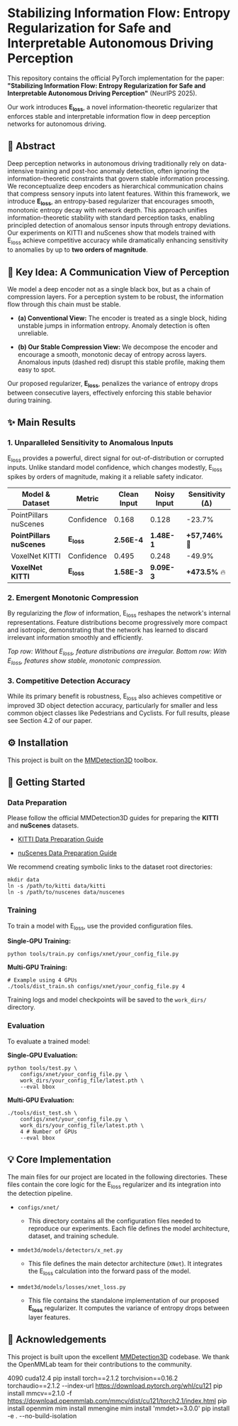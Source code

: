 # Stabilizing Information Flow: Entropy Regularization for Safe and Interpretable Autonomous Driving Perception

This repository contains the official PyTorch implementation for the paper: **"Stabilizing Information Flow: Entropy Regularization for Safe and Interpretable Autonomous Driving Perception"** (NeurIPS 2025).

Our work introduces **E<sub>loss</sub>**, a novel information-theoretic regularizer that enforces stable and interpretable information flow in deep perception networks for autonomous driving.

## 🎯 Abstract

Deep perception networks in autonomous driving traditionally rely on data-intensive training and post-hoc anomaly detection, often ignoring the information-theoretic constraints that govern stable information processing. We reconceptualize deep encoders as hierarchical communication chains that compress sensory inputs into latent features. Within this framework, we introduce **E<sub>loss</sub>**, an entropy-based regularizer that encourages smooth, monotonic entropy decay with network depth. This approach unifies information-theoretic stability with standard perception tasks, enabling principled detection of anomalous sensor inputs through entropy deviations. Our experiments on KITTI and nuScenes show that models trained with E<sub>loss</sub> achieve competitive accuracy while dramatically enhancing sensitivity to anomalies by up to **two orders of magnitude**.

## 🔑 Key Idea: A Communication View of Perception

We model a deep encoder not as a single black box, but as a chain of compression layers. For a perception system to be robust, the information flow through this chain must be stable.

* **(a) Conventional View:** The encoder is treated as a single block, hiding unstable jumps in information entropy. Anomaly detection is often unreliable.

* **(b) Our Stable Compression View:** We decompose the encoder and encourage a smooth, monotonic decay of entropy across layers. Anomalous inputs (dashed red) disrupt this stable profile, making them easy to spot.

Our proposed regularizer, **E<sub>loss</sub>**, penalizes the variance of entropy drops between consecutive layers, effectively enforcing this stable behavior during training.

## ✨ Main Results

### 1. Unparalleled Sensitivity to Anomalous Inputs

E<sub>loss</sub> provides a powerful, direct signal for out-of-distribution or corrupted inputs. Unlike standard model confidence, which changes modestly, E<sub>loss</sub> spikes by orders of magnitude, making it a reliable safety indicator.

| **Model & Dataset**       | **Metric**           | **Clean Input** | **Noisy Input** | **Sensitivity (Δ)** |
| ------------------------- | -------------------- | --------------- | --------------- | ------------------- |
| PointPillars nuScenes     | Confidence           | 0.168           | 0.128           | -23.7%              |
| **PointPillars nuScenes** | **E<sub>loss</sub>** | **2.56E-4**     | **1.48E-1**     | **+57,746%** 🚀      |
| VoxelNet KITTI            | Confidence           | 0.495           | 0.248           | -49.9%              |
| **VoxelNet KITTI**        | **E<sub>loss</sub>** | **1.58E-3**     | **9.09E-3**     | **+473.5%** 🔥       |

### 2. Emergent Monotonic Compression

By regularizing the *flow* of information, E<sub>loss</sub> reshapes the network's internal representations. Feature distributions become progressively more compact and isotropic, demonstrating that the network has learned to discard irrelevant information smoothly and efficiently.

*Top row: Without E<sub>loss</sub>, feature distributions are irregular. Bottom row: With E<sub>loss</sub>, features show stable, monotonic compression.*

### 3. Competitive Detection Accuracy

While its primary benefit is robustness, E<sub>loss</sub> also achieves competitive or improved 3D object detection accuracy, particularly for smaller and less common object classes like Pedestrians and Cyclists. For full results, please see Section 4.2 of our paper.

## ⚙️ Installation

This project is built on the [MMDetection3D](https://github.com/open-mmlab/mmdetection3d) toolbox.


## 🚀 Getting Started

### Data Preparation

Please follow the official MMDetection3D guides for preparing the **KITTI** and **nuScenes** datasets.

* [KITTI Data Preparation Guide](https://mmdetection3d.readthedocs.io/en/latest/advanced_guides/datasets/kitti.html)

* [nuScenes Data Preparation Guide](https://mmdetection3d.readthedocs.io/en/latest/advanced_guides/datasets/nuscenes.html)

We recommend creating symbolic links to the dataset root directories:

```
mkdir data
ln -s /path/to/kitti data/kitti
ln -s /path/to/nuscenes data/nuscenes

```

### Training

To train a model with E<sub>loss</sub>, use the provided configuration files.

**Single-GPU Training:**

```
python tools/train.py configs/xnet/your_config_file.py

```

**Multi-GPU Training:**

```
# Example using 4 GPUs
./tools/dist_train.sh configs/xnet/your_config_file.py 4

```

Training logs and model checkpoints will be saved to the `work_dirs/` directory.

### Evaluation

To evaluate a trained model:

**Single-GPU Evaluation:**

```
python tools/test.py \
    configs/xnet/your_config_file.py \
    work_dirs/your_config_file/latest.pth \
    --eval bbox

```

**Multi-GPU Evaluation:**

```
./tools/dist_test.sh \
    configs/xnet/your_config_file.py \
    work_dirs/your_config_file/latest.pth \
    4 # Number of GPUs
    --eval bbox

```

## 💡 Core Implementation

The main files for our project are located in the following directories. These files contain the core logic for the E<sub>loss</sub> regularizer and its integration into the detection pipeline.

* `configs/xnet/`

  * This directory contains all the configuration files needed to reproduce our experiments. Each file defines the model architecture, dataset, and training schedule.

* `mmdet3d/models/detectors/x_net.py`

  * This file defines the main detector architecture (`XNet`). It integrates the E<sub>loss</sub> calculation into the forward pass of the model.

* `mmdet3d/models/losses/xnet_loss.py`

  * This file contains the standalone implementation of our proposed **E<sub>loss</sub>** regularizer. It computes the variance of entropy drops between layer features.

## 🙏 Acknowledgements

This project is built upon the excellent [MMDetection3D](https://github.com/open-mmlab/mmdetection3d) codebase. We thank the OpenMMLab team for their contributions to the community.

4090 cuda12.4
pip install torch==2.1.2 torchvision==0.16.2 torchaudio==2.1.2 --index-url https://download.pytorch.org/whl/cu121
pip install mmcv==2.1.0 -f https://download.openmmlab.com/mmcv/dist/cu121/torch2.1/index.html
pip install openmim
mim install mmengine
mim install 'mmdet>=3.0.0'
pip install -e . --no-build-isolation